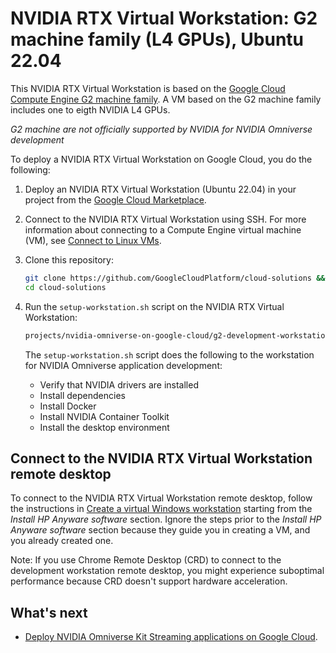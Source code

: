 # NVIDIA RTX Virtual Workstation: G2 machine family (L4 GPUs), Ubuntu 22.04

This NVIDIA RTX Virtual Workstation is based on the
[Google Cloud Compute Engine G2 machine family](https://cloud.google.com/compute/docs/gpus#l4-gpus).
A VM based on the G2 machine family includes one to eigth NVIDIA L4 GPUs.

_G2 machine are not officially supported by NVIDIA for NVIDIA Omniverse
development_

To deploy a NVIDIA RTX Virtual Workstation on Google Cloud, you do the
following:

1.  Deploy an NVIDIA RTX Virtual Workstation (Ubuntu 22.04) in your project from
    the
    [Google Cloud Marketplace](https://cloud.google.com/marketplace/product/nvidia/nvidia-rtx-virtual-workstation-ubuntu-22).

1.  Connect to the NVIDIA RTX Virtual Workstation using SSH. For more
    information about connecting to a Compute Engine virtual machine (VM), see
    [Connect to Linux VMs](https://cloud.google.com/compute/docs/connect/standard-ssh).

1.  Clone this repository:

    ```bash
    git clone https://github.com/GoogleCloudPlatform/cloud-solutions && \
    cd cloud-solutions
    ```

1.  Run the `setup-workstation.sh` script on the NVIDIA RTX Virtual Workstation:

    ```bash
    projects/nvidia-omniverse-on-google-cloud/g2-development-workstation/ubuntu-22.04/setup-workstation.sh/setup-workstation.sh
    ```

    The `setup-workstation.sh` script does the following to the workstation for
    NVIDIA Omniverse application development:

    - Verify that NVIDIA drivers are installed
    - Install dependencies
    - Install Docker
    - Install NVIDIA Container Toolkit
    - Install the desktop environment

## Connect to the NVIDIA RTX Virtual Workstation remote desktop

To connect to the NVIDIA RTX Virtual Workstation remote desktop, follow the
instructions in
[Create a virtual Windows workstation](https://cloud.google.com/compute/docs/virtual-workstation/linux#install_hp_anyware_software)
starting from the _Install HP Anyware software_ section. Ignore the steps prior
to the _Install HP Anyware software_ section because they guide you in creating
a VM, and you already created one.

Note: If you use Chrome Remote Desktop (CRD) to connect to the development
workstation remote desktop, you might experience suboptimal performance because
CRD doesn't support hardware acceleration.

## What's next

- [Deploy NVIDIA Omniverse Kit Streaming applications on Google Cloud](../../kit-app-streaming/README.md).
